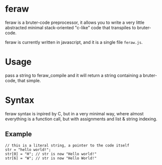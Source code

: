 # feraw

  feraw is a bruter-code preprocessor, it allows you to write a very little abstracted minimal stack-oriented "c-like" code that transpiles to bruter-code.

  feraw is currently written in javascript, and it is a single file `feraw.js`.

# Usage

  pass a string to feraw_compile and it will return a string containing a bruter-code, that simple.

# Syntax

  feraw syntax is inpired by C, but in a very minimal way, where almost everything is a function call, but with assignments and list & string indexing.

## Example

```
// this is a literal string, a pointer to the code itself
str = "hello world!";
str[0] = "H"; // str is now "Hello world!"
str[6] = "W"; // str is now "Hello World!"
```

